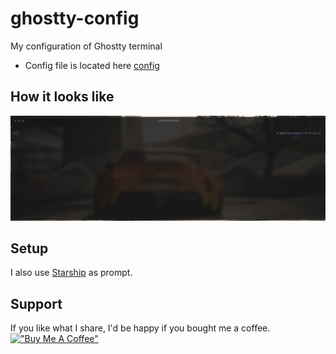 # ghostty-config

My configuration of Ghostty terminal

- Config file is located here [config](./config)

## How it looks like

![Ghostty Terminal Preview](./ghostty-terminal-preview.png)

## Setup

I also use [Starship](https://starship.rs) as prompt.

## Support

If you like what I share, I'd be happy if you bought me a coffee.
[!["Buy Me A Coffee"](https://cdn.buymeacoffee.com/buttons/v2/arial-orange.png)](https://buymeacoffee.com/dimot9)
